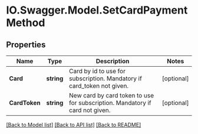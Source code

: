 # IO.Swagger.Model.SetCardPaymentMethod
## Properties

Name | Type | Description | Notes
------------ | ------------- | ------------- | -------------
**Card** | **string** | Card by id to use for subscription. Mandatory if card_token not given. | [optional] 
**CardToken** | **string** | New card by card token to use for subscription. Mandatory if card not given. | [optional] 

[[Back to Model list]](../README.md#documentation-for-models) [[Back to API list]](../README.md#documentation-for-api-endpoints) [[Back to README]](../README.md)

